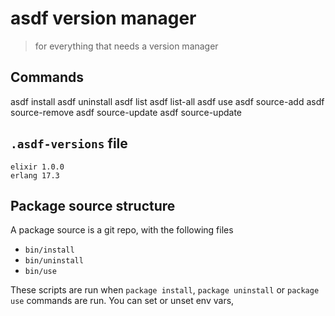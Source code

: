 # asdf version manager

> for everything that needs a version manager


## Commands

asdf install <package> <version>
asdf uninstall <package> <version>
asdf list <package>
asdf list-all <package>
asdf use <package> <version>
asdf source-add <package> <source>
asdf source-remove <package>
asdf source-update
asdf source-update <package>

## `.asdf-versions` file

```
elixir 1.0.0
erlang 17.3
```


## Package source structure

A package source is a git repo, with the following files

* `bin/install`
* `bin/uninstall`
* `bin/use`

These scripts are run when `package install`, `package uninstall` or `package use` commands are run. You can set or unset env vars,
